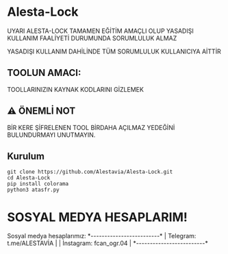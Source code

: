 # Alesta-Lock
UYARI
ALESTA-LOCK TAMAMEN EĞİTİM AMAÇLI OLUP YASADIŞI KULLANIM FAALİYETİ DURUMUNDA
SORUMLULUK ALMAZ

YASADIŞI KULLANIM DAHİLİNDE TÜM SORUMLULUK KULLANICIYA AİTTİR

<h2>TOOLUN AMACI: </h2>
TOOLLARINIZIN KAYNAK KODLARINI GİZLEMEK 
  
<h2>⚠️ ÖNEMLİ NOT</h2>
BİR KERE ŞİFRELENEN TOOL BİRDAHA AÇILMAZ YEDEĞİNİ BULUNDURMAYI UNUTMAYIN.

<h2>Kurulum</h2>

```shell
git clone https://github.com/Alestavia/Alesta-Lock.git
cd Alesta-Lock
pip install colorama
python3 atasfr.py
```
<h1>SOSYAL MEDYA HESAPLARIM!</h1>
Sosyal medya hesaplarımız:
*-------------------------*
| Telegram: t.me/ALESTAVİA |
| İnstagram: fcan_ogr.04   |
*-------------------------*

